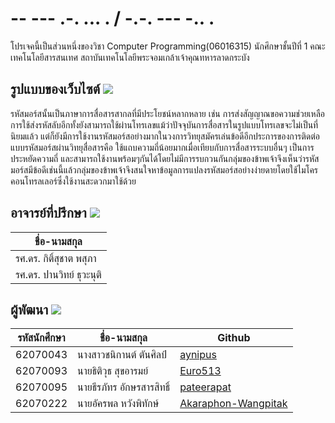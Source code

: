 <h1>-- --- .-. ... . / -.-. --- -.. .</h1>
<p>โปรเจคนี้เป็นส่วนหนึ่งของวิชา Computer Programming(06016315) นักศึกษาชั้นปีที่ 1 คณะเทคโนโลยีสารสนเทศ สถาบันเทคโนโลยีพระจอมเกล้าเจ้าคุณทหารลาดกระบัง</p>

<h2>รูปแบบของเว็บไซต์ <img src="https://i.ibb.co/dKY5yXw/browser.png"></h2>
<p>รหัสมอร์สนั้นเป็นภาษาการสื่อสารสากลที่มีประโยชน์หลากหลาย เช่น การส่งสัญญาณขอความช่วยเหลือ การใช้ส่งรหัสลับอีกทั้งยังสามารถใช้ผ่านโทรเลขแม้ว่าปัจจุบันการสื่อสารในรูปแบบโทรเลขจะไม่เป็นที่นิยมแล้ว แต่ก็ยังมีการใช้งานรหัสมอร์สอย่างมากในวงการวิทยุสมัครเล่นข้อดีอีกประการของการติดต่อแบบรหัสมอร์สผ่านวิทยุสื่อสารคือ ใช้แถบความถี่น้อยมากเมื่อเทียบกับการสื่อสารระบบอื่นๆ เป็นการประหยัดความถี่ และสามารถใช้งานพร้อมๆกันได้โดยไม่มีการรบกวนกันกลุ่มของข้าพเจ้าจึงเห็นว่ารหัสมอร์สมีข้อดีเช่นนี้แล้วกลุ่มของข้าพเจ้าจึงสนใจหาข้อมูลการแปลงรหัสมอร์สอย่างง่ายดายโดยใช้ไมโครคอนโทรลเลอร์ซึ่งใช้งานสะดวกมาใช้ด้วย</p>

<h2>อาจารย์ที่ปรึกษา <img src="https://i.ibb.co/gwDXzQC/gamer.png"></h2>

ชื่อ-นามสกุล  |
----- |
รศ.ดร. กิติ์สุชาต พสุภา |
รศ.ดร. ปานวิทย์ ธุวะนุติ |


<h2>ผู้พัฒนา <img src="https://i.ibb.co/gwDXzQC/gamer.png"></h2>

รหัสนักศึกษา  | ชื่อ-นามสกุล  |  Github |
----- | ----- | ----- |
62070043 | นางสาวชนิกานต์ ตันศิลป์ | [aynipus](https://github.com/aynipus) |
62070093 | นายธิติวุธ สุขอารมย์ | [Euro513](https://github.com/Euro513) |
62070095 | นายธีรภัทร อักษรสารสิทธิ์ | [pateerapat](https://github.com/pateerapat) |
62070222 | นายอัครพล หวังพิทักษ์ | [Akaraphon-Wangpitak](https://github.com/Akaraphon-Wangpitak) |
